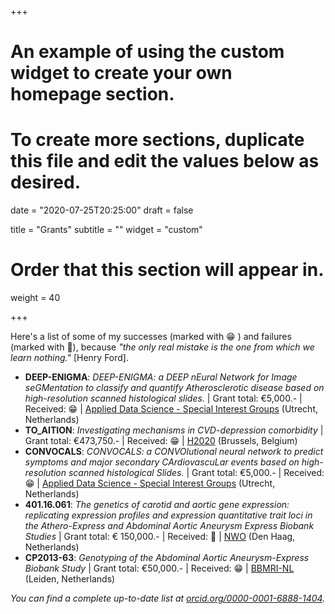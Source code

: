 +++
# An example of using the custom widget to create your own homepage section.
# To create more sections, duplicate this file and edit the values below as desired.

date = "2020-07-25T20:25:00"
draft = false

title = "Grants"
subtitle = ""
widget = "custom"

# Order that this section will appear in.
weight = 40

+++

Here's a list of some of my successes (marked with 😁 ) and failures (marked with :see_no_evil:), because *"the only real mistake is the one from which we learn nothing."* [Henry Ford].

* **DEEP-ENIGMA**: *DEEP-ENIGMA: a DEEP nEural Network for Image seGMentation to classify and quantify Atherosclerotic disease based on high-resolution scanned histological slides.* | Grant total: €5,000.- | Received: 😁 | [Applied Data Science - Special Interest Groups](https://www.uu.nl/en/research/applied-data-science/research/research-grants) (Utrecht, Netherlands)
* **TO_AITION**: *Investigating mechanisms in CVD-depression comorbidity* | Grant total: €473,750.- | Received: 😁 | [H2020](https://cordis.europa.eu/project/id/848146) (Brussels, Belgium)
* **CONVOCALS**: *CONVOCALS: a CONVOlutional neural network to predict symptoms and major secondary CArdiovascuLar events based on high-resolution scanned histological Slides.* | Grant total: €5,000.- | Received: 😁 | [Applied Data Science - Special Interest Groups](https://www.uu.nl/en/research/applied-data-science/research/research-grants) (Utrecht, Netherlands)
* **401.16.061**: *The genetics of carotid and aortic gene expression: replicating expression profiles and expression quantitative trait loci in the Athero-Express and Abdominal Aortic Aneurysm Express Biobank Studies* | Grant total: € 150,000.- | Received: :see_no_evil: | [NWO](https://www.nwo.nl/financiering/onze-financieringsinstrumenten/magw/replicatiestudies/replicatiestudies.html) (Den Haag, Netherlands)
* **CP2013-63**: *Genotyping of the Abdominal Aortic Aneurysm-Express Biobank Study* | Grant total: €50,000.- | Received: 😁 | [BBMRI-NL](http://www.bbmri.nl) (Leiden, Netherlands)

*You can find a complete up-to-date list at [orcid.org/0000-0001-6888-1404](http://orcid.org/0000-0001-6888-1404).*
